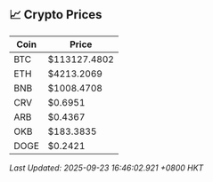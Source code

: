## 📈 Crypto Prices

| Coin | Price |
| ---- | ----- |
| BTC | $113127.4802 |
| ETH | $4213.2069 |
| BNB | $1008.4708 |
| CRV | $0.6951 |
| ARB | $0.4367 |
| OKB | $183.3835 |
| DOGE | $0.2421 |

_Last Updated: 2025-09-23 16:46:02.921 +0800 HKT_